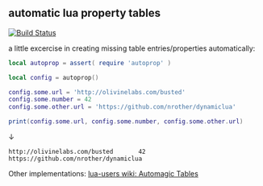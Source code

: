 automatic lua property tables
-----------------------------

[![Build Status](https://travis-ci.org/d-led/automatic-lua-property-tables.svg?branch=master)](https://travis-ci.org/d-led/automatic-lua-property-tables)

a little excercise in creating missing table entries/properties automatically:

```lua
local autoprop = assert( require 'autoprop' )

local config = autoprop()

config.some.url = 'http://olivinelabs.com/busted'
config.some.number = 42
config.some.other.url = 'https://github.com/nrother/dynamiclua'

print(config.some.url, config.some.number, config.some.other.url)
```
&darr;
```
http://olivinelabs.com/busted       42      https://github.com/nrother/dynamiclua
```

Other implementations: [lua-users wiki: Automagic Tables](http://lua-users.org/wiki/AutomagicTables)

